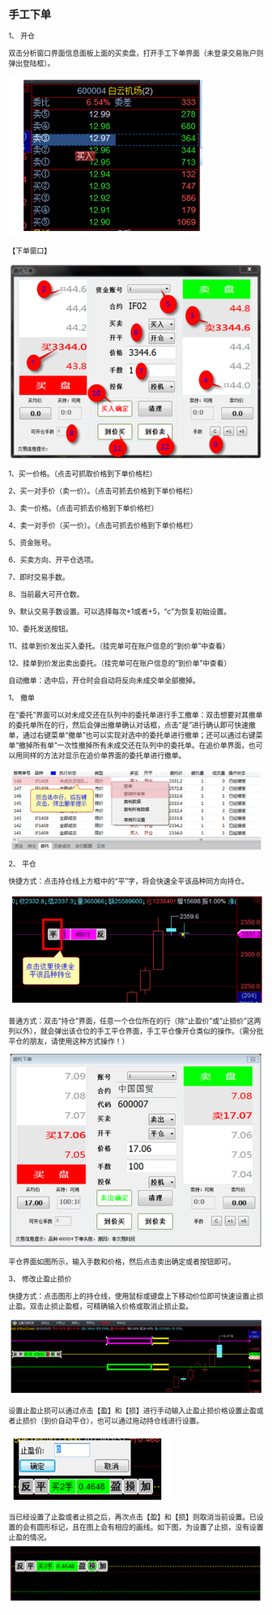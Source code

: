 ## 手工下单

1、 开仓

双击分析窗口界面信息面板上面的买卖盘，打开手工下单界面（未登录交易账户则弹出登陆框）。

![](/assets/1711061.png)

 

 

【下单窗口】

![](/assets/1711062.png)

1、买一价格。（点击可抓取价格到下单价格栏）

2、买一对手价（卖一价）。（点击可抓去价格到下单价格栏）

3、卖一价格。（点击可抓去价格到下单价格栏）

4、卖一对手价（买一价）。（点击可抓去价格到下单价格栏）

5、资金账号。

6、买卖方向、开平仓选项。

7、即时交易手数。

8、当前最大可开仓数。

9、默认交易手数设置。可以选择每次+1或者+5，“c”为恢复初始设置。

10、委托发送按钮。

11、挂单到价发出买入委托。（挂完单可在账户信息的“到价单”中查看）

12、挂单到价发出卖出委托。（挂完单可在账户信息的“到价单”中查看）

自动撤单：选中后，开仓时会自动将反向未成交单全部撤掉。

1、 撤单

在“委托”界面可以对未成交还在队列中的委托单进行手工撤单：双击想要对其撤单的委托单所在的行，然后会弹出撤单确认对话框，点击“是”进行确认即可快速撤单，通过右键菜单“撤单”也可以实现对选中的委托单进行撤单；还可以通过右键菜单“撤掉所有单”一次性撤掉所有未成交还在队列中的委托单。在追价单界面，也可以用同样的方法对显示在追价单界面的委托单进行撤单。

![](/assets/1711063.png)

2、 平仓

快捷方式：点击持仓线上方框中的“平”字，将会快速全平该品种同方向持仓。

![](/assets/1711064.png)

普通方式：双击“持仓”界面，任意一个仓位所在的行（除“止盈价”或“止损价”这两列以外），就会弹出该仓位的手工平仓界面，手工平仓像开仓类似的操作。（需分批平仓的朋友，请使用这种方式操作！）

![](/assets/1711065.png)

平仓界面如图所示，输入手数和价格，然后点击卖出确定或者按钮即可。

 

3、 修改止盈止损价

快捷方式：点击图形上的持仓线，使用鼠标或键盘上下移动价位即可快速设置止损止盈。双击止损止盈框，可精确输入价格或取消止损止盈。

 

![](/assets/1711066.png) 

设置止盈止损可以通过点击【盈】和【损】进行手动输入止盈止损价格设置止盈或者止损价（到价自动平仓），也可以通过拖动持仓线进行设置。

![](/assets/1711067.png)

 

当已经设置了止盈或者止损之后，再次点击【盈】和【损】则取消当前设置。已设置的会有圆形标记，且在图上会有相应的画线。如下图，为设置了止损，没有设置止盈的情况。
![](/assets/1711068.png)
 